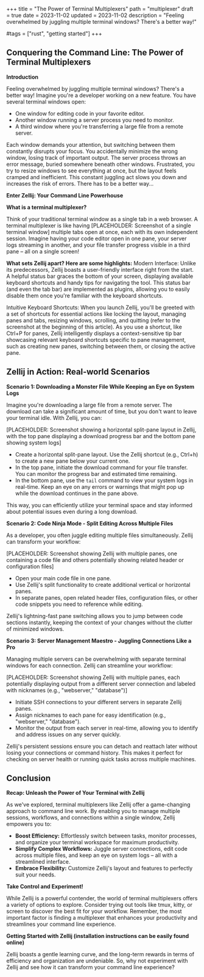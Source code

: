 +++
title = "The Power of Terminal Multiplexers"
path = "multiplexer"
draft = true
date = 2023-11-02
updated = 2023-11-02
description = "Feeling overwhelmed by juggling multiple terminal windows? There's a better way!"

#tags = ["rust", "getting started"]
+++

## Conquering the Command Line: The Power of Terminal Multiplexers

**Introduction**

Feeling overwhelmed by juggling multiple terminal windows? There's a better way! Imagine you're a developer working on a new feature. You have several terminal windows open:

* One window for editing code in your favorite editor.
* Another window running a server process you need to monitor.
* A third window where you're transferring a large file from a remote server.

Each window demands your attention, but switching between them constantly disrupts your focus. You accidentally minimize the wrong window, losing track of important output. The server process throws an error message, buried somewhere beneath other windows. Frustrated, you try to resize windows to see everything at once, but the layout feels cramped and inefficient. This constant juggling act slows you down and increases the risk of errors. There has to be a better way...

**Enter Zellij: Your Command Line Powerhouse**

**What is a terminal multiplexer?**

Think of your traditional terminal window as a single tab in a web browser. A terminal multiplexer is like having [PLACEHOLDER: Screenshot of a single terminal window] multiple tabs open at once, each with its own independent session. Imagine having your code editor open in one pane, your server logs streaming in another, and your file transfer progress visible in a third pane – all on a single screen!


**What sets Zellij apart? Here are some highlights:**
Modern Interface: Unlike its predecessors, Zellij boasts a user-friendly interface right from the start. A helpful status bar graces the bottom of your screen, displaying available keyboard shortcuts and handy tips for navigating the tool. This status bar (and even the tab bar) are implemented as plugins, allowing you to easily disable them once you're familiar with the keyboard shortcuts.

Intuitive Keyboard Shortcuts: When you launch Zellij, you'll be greeted with a set of shortcuts for essential actions like locking the layout, managing panes and tabs, resizing windows, scrolling, and quitting (refer to the screenshot at the beginning of this article). As you use a shortcut, like Ctrl+P for panes, Zellij intelligently displays a context-sensitive tip bar showcasing relevant keyboard shortcuts specific to pane management, such as creating new panes, switching between them, or closing the active pane.


## Zellij in Action: Real-world Scenarios

**Scenario 1: Downloading a Monster File While Keeping an Eye on System Logs**

Imagine you're downloading a large file from a remote server. The download can take a significant amount of time, but you don't want to leave your terminal idle. With Zellij, you can:

[PLACEHOLDER: Screenshot showing a horizontal split-pane layout in Zellij, with the top pane displaying a download progress bar and the bottom pane showing system logs]

* Create a horizontal split-pane layout. Use the Zellij shortcut (e.g., Ctrl+h) to create a new pane below your current one.
* In the top pane, initiate the download command for your file transfer. You can monitor the progress bar and estimated time remaining.
* In the bottom pane, use the `tail` command to view your system logs in real-time. Keep an eye on any errors or warnings that might pop up while the download continues in the pane above.

This way, you can efficiently utilize your terminal space and stay informed about potential issues even during a long download.

**Scenario 2: Code Ninja Mode - Split Editing Across Multiple Files**

As a developer, you often juggle editing multiple files simultaneously. Zellij can transform your workflow:

[PLACEHOLDER: Screenshot showing Zellij with multiple panes, one containing a code file and others potentially showing related header or configuration files]

* Open your main code file in one pane.
* Use Zellij's split functionality to create additional vertical or horizontal panes.
* In separate panes, open related header files, configuration files, or other code snippets you need to reference while editing.

Zellij's lightning-fast pane switching allows you to jump between code sections instantly, keeping the context of your changes without the clutter of minimized windows.

**Scenario 3: Server Management Maestro - Juggling Connections Like a Pro**

Managing multiple servers can be overwhelming with separate terminal windows for each connection. Zellij can streamline your workflow:

[PLACEHOLDER: Screenshot showing Zellij with multiple panes, each potentially displaying output from a different server connection and labeled with nicknames (e.g., "webserver," "database")]

* Initiate SSH connections to your different servers in separate Zellij panes.
* Assign nicknames to each pane for easy identification (e.g., "webserver," "database").
* Monitor the output from each server in real-time, allowing you to identify and address issues on any server quickly.

Zellij's persistent sessions ensure you can detach and reattach later without losing your connections or command history. This makes it perfect for checking on server health or running quick tasks across multiple machines.




## Conclusion

**Recap: Unleash the Power of Your Terminal with Zellij**

As we've explored, terminal multiplexers like Zellij offer a game-changing approach to command line work. By enabling you to manage multiple sessions, workflows, and connections within a single window, Zellij empowers you to:

* **Boost Efficiency:** Effortlessly switch between tasks, monitor processes, and organize your terminal workspace for maximum productivity.
* **Simplify Complex Workflows:** Juggle server connections, edit code across multiple files, and keep an eye on system logs – all with a streamlined interface.
* **Embrace Flexibility:** Customize Zellij's layout and features to perfectly suit your needs.

**Take Control and Experiment!**

While Zellij is a powerful contender, the world of terminal multiplexers offers a variety of options to explore. Consider trying out tools like tmux, kitty, or screen to discover the best fit for your workflow. Remember, the most important factor is finding a multiplexer that enhances your productivity and streamlines your command line experience.

**Getting Started with Zellij (installation instructions can be easily found online)**

Zellij boasts a gentle learning curve, and the long-term rewards in terms of efficiency and organization are undeniable. So, why not experiment with Zellij and see how it can transform your command line experience?
